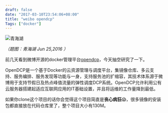 ```yaml
---
draft: false
date: "2017-03-10T23:54:06+08:00"
title: "weibo opendcp"
Tags: ["docker"]
---
```


![青海湖](https://res.cloudinary.com/jimmysong/image/upload/images/2016062561.jpg)

*（题图：青海湖 Jun 25,2016 ）*

前几天看到微博开源的docker管理平台[opendcp](https://github.com/weibocom/opendcp)，今天抽空研究了一下。

OpenDCP是一个基于Docker的云资源管理与调度平台，集镜像仓库、多云支持、服务编排、服务发现等功能与一身，支持服务池的扩缩容，其技术体系源于微博用于支持节假日及热点峰值流量的弹性调度DCP系统。OpenDCP允许利用公有云服务器搭建起适应互联网应用的IT基础设置，并且将运维的工作量降到最低。

如果你clone这个项目的话你会觉得这个项目简直是**丧心病狂**😱，很多镜像的安装包都直接放在代码仓库里了，整个项目大小有130M。
